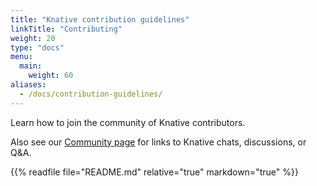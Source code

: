 ```yaml
---
title: "Knative contribution guidelines"
linkTitle: "Contributing"
weight: 20
type: "docs"
menu:
  main:
    weight: 60
aliases:
  - /docs/contribution-guidelines/
---
```


Learn how to join the community of Knative contributors.

Also see our [Community page](../community) for links to Knative chats,
discussions, or Q&A.

{{% readfile file="README.md" relative="true" markdown="true" %}}
